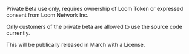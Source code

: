 Private Beta use only, requires ownership of Loom Token or expressed consent from Loom Network Inc.

Only customers of the private beta are allowed to use the source code currently.

This will be publically released in March with a License.